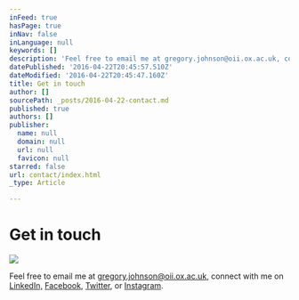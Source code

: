 ```yaml
---
inFeed: true
hasPage: true
inNav: false
inLanguage: null
keywords: []
description: 'Feel free to email me at gregory.johnson@oii.ox.ac.uk, connect with me on LinkedIn,Facebook, Twitter, or Instagram.'
datePublished: '2016-04-22T20:45:57.510Z'
dateModified: '2016-04-22T20:45:47.160Z'
title: Get in touch
author: []
sourcePath: _posts/2016-04-22-contact.md
published: true
authors: []
publisher:
  name: null
  domain: null
  url: null
  favicon: null
starred: false
url: contact/index.html
_type: Article

---
```

# Get in touch
![](https://the-grid-user-content.s3-us-west-2.amazonaws.com/08062b6b-7069-407d-8c24-f609bbb1833d.jpg)

Feel free to email me at gregory.johnson@oii.ox.ac.uk, connect with me on [LinkedIn,][0] [Facebook][1], [Twitter][2], or [Instagram][3].

[0]: https://www.linkedin.com/in/greginternet
[1]: https://www.facebook.com/greg.johnson1
[2]: https://twitter.com/greg_oii
[3]: https://www.instagram.com/just.greg.things/